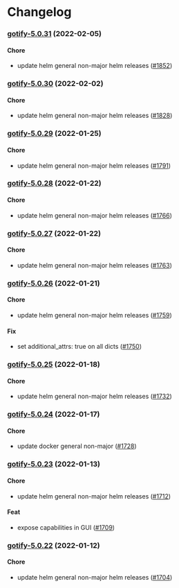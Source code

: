 # Changelog<br>


<a name="gotify-5.0.31"></a>
### [gotify-5.0.31](https://github.com/truecharts/apps/compare/gotify-5.0.30...gotify-5.0.31) (2022-02-05)

#### Chore

* update helm general non-major helm releases ([#1852](https://github.com/truecharts/apps/issues/1852))



<a name="gotify-5.0.30"></a>
### [gotify-5.0.30](https://github.com/truecharts/apps/compare/gotify-5.0.29...gotify-5.0.30) (2022-02-02)

#### Chore

* update helm general non-major helm releases ([#1828](https://github.com/truecharts/apps/issues/1828))



<a name="gotify-5.0.29"></a>
### [gotify-5.0.29](https://github.com/truecharts/apps/compare/gotify-5.0.28...gotify-5.0.29) (2022-01-25)

#### Chore

* update helm general non-major helm releases ([#1791](https://github.com/truecharts/apps/issues/1791))



<a name="gotify-5.0.28"></a>
### [gotify-5.0.28](https://github.com/truecharts/apps/compare/gotify-5.0.27...gotify-5.0.28) (2022-01-22)

#### Chore

* update helm general non-major helm releases ([#1766](https://github.com/truecharts/apps/issues/1766))



<a name="gotify-5.0.27"></a>
### [gotify-5.0.27](https://github.com/truecharts/apps/compare/gotify-5.0.26...gotify-5.0.27) (2022-01-22)

#### Chore

* update helm general non-major helm releases ([#1763](https://github.com/truecharts/apps/issues/1763))



<a name="gotify-5.0.26"></a>
### [gotify-5.0.26](https://github.com/truecharts/apps/compare/gotify-5.0.25...gotify-5.0.26) (2022-01-21)

#### Chore

* update helm general non-major helm releases ([#1759](https://github.com/truecharts/apps/issues/1759))

#### Fix

* set additional_attrs: true on all dicts ([#1750](https://github.com/truecharts/apps/issues/1750))



<a name="gotify-5.0.25"></a>
### [gotify-5.0.25](https://github.com/truecharts/apps/compare/gotify-5.0.24...gotify-5.0.25) (2022-01-18)

#### Chore

* update helm general non-major helm releases ([#1732](https://github.com/truecharts/apps/issues/1732))



<a name="gotify-5.0.24"></a>
### [gotify-5.0.24](https://github.com/truecharts/apps/compare/gotify-5.0.23...gotify-5.0.24) (2022-01-17)

#### Chore

* update docker general non-major ([#1728](https://github.com/truecharts/apps/issues/1728))



<a name="gotify-5.0.23"></a>
### [gotify-5.0.23](https://github.com/truecharts/apps/compare/gotify-5.0.22...gotify-5.0.23) (2022-01-13)

#### Chore

* update helm general non-major helm releases ([#1712](https://github.com/truecharts/apps/issues/1712))

#### Feat

* expose capabilities in GUI ([#1709](https://github.com/truecharts/apps/issues/1709))



<a name="gotify-5.0.22"></a>
### [gotify-5.0.22](https://github.com/truecharts/apps/compare/gotify-5.0.21...gotify-5.0.22) (2022-01-12)

#### Chore

* update helm general non-major helm releases ([#1704](https://github.com/truecharts/apps/issues/1704))

